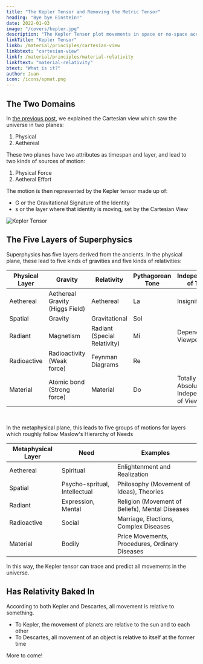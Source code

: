 ```yaml
---
title: "The Kepler Tensor and Removing the Metric Tensor"
heading: "Bye bye Einstein!"
date: 2022-01-03
image: "/covers/kepler.jpg"
description: "The Kepler Tensor plot movements in space or no-space according to universal relativity."
linkTitle: "Kepler Tensor"
linkb: /material/principles/cartesian-view
linkbtext: "cartesian-view"
linkf: /material/principles/material-relativity
linkftext: "material-relativity"
btext: "What is it?"
author: Juan
icon: /icons/spmat.png
---
```


## The Two Domains

In [the previous post](/material/principles/cartesian-view), we explained the Cartesian view which saw the universe in two planes: 

1. Physical
2. Aethereal 

These two planes have two attributes as timespan and layer, and lead to two kinds of sources of motion:

1. Physical Force
2. Aetheral Effort 

The motion is then represented by the Kepler tensor made up of:

- G or the Gravitational Signature of the Identity
- s or the layer where that identity is moving, set by the Cartesian View

![Kepler Tensor](/graphics/keplert.png)


## The Five Layers of Superphysics

Superphysics has five layers derived from the ancients. In the physical plane, these lead to five kinds of gravities and five kinds of relativities:

Physical Layer| Gravity | Relativity | Pythagorean Tone | Independence of Time
--- | --- | --- | --- | ---
Aethereal | Aethereal Gravity (Higgs Field) | Aethereal | La | Insignificant
Spatial | Gravity | Gravitational | Sol
Radiant | Magnetism |  Radiant (Special Relativity) | Mi | Dependent on Viewpoint
Radioactive | Radioactivity (Weak force) | Feynman Diagrams | Re | 
Material | Atomic bond (Strong force) | Material | Do | Totally Absolute or Independent of Viewpoint

<br>

In the metaphysical plane, this leads to five groups of motions for layers which roughly follow Maslow's Hierarchy of Needs

Metaphysical Layer | Need | Examples
--- | --- | ---
Aethereal | Spiritual | Enlightenment and Realization
Spatial | Psycho-spritual, Intellectual | Philosophy (Movement of Ideas), Theories
Radiant | Expression, Mental | Religion (Movement of Beliefs), Mental Diseases
Radioactive | Social | Marriage, Elections, Complex Diseases
Material | Bodily | Price Movements, Procedures, Ordinary Diseases

In this way, the Kepler tensor can trace and predict all movements in the universe. 



## Has Relativity Baked In

According to both Kepler and Descartes, all movement is relative to something.
- To Kepler, the movement of planets are relative to the sun and to each other
- To Descartes, all movement of an object is relative to itself at the former time

More to come!